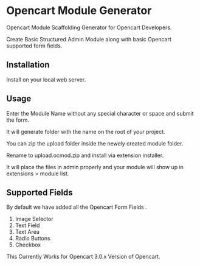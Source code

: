 # Opencart Module Generator

Opencart Module Scaffolding Generator for Opencart Developers. 

Create Basic Structured Admin Module along with basic Opencart supported form fields.


## Installation 

Install on your local web server. 


## Usage
Enter the Module Name without any special character or space and submit the form.

It will generate folder with the name on the root of your project.

You can zip the upload folder inside the newely created module folder.

Rename to upload.ocmod.zip and install via extension installer.

It will place the files in admin properly and your module will show up in extensions > module list.

## Supported Fields

By default we have added all the Opencart Form Fields .

1. Image Selector
2. Text Field
3. Text Area
4. Radio Buttons
5. Checkbox

This Currently Works for Opencart 3.0.x  Version of Opencart.
